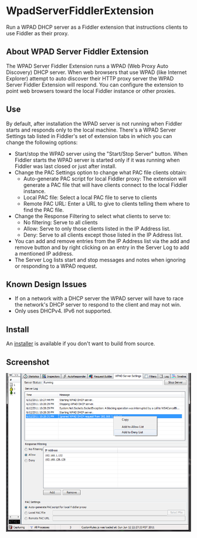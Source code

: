 # WpadServerFiddlerExtension
Run a WPAD DHCP server as a Fiddler extension that instructions clients to use Fiddler as their proxy.

## About WPAD Server Fiddler Extension
The WPAD Server Fiddler Extension runs a WPAD (Web Proxy Auto Discovery) DHCP server.  When web browsers that use WPAD (like Internet Explorer) attempt to auto discover their HTTP proxy server the WPAD Server Fiddler Extension will respond.  You can configure the extension to point web browsers toward the local Fiddler instance or other proxies.

## Use
By default, after installation the WPAD server is not running when Fiddler starts and responds only to the local machine.  There's a WPAD Server Settings tab listed in Fiddler's set of extension  tabs in which you can change the following options:
* Start/stop the WPAD server using the "Start/Stop Server" button.  When Fiddler starts the WPAD server is started only if it was running when Fiddler was last closed or just after install.
* Change the PAC Settings option to change what PAC file clients obtain:
  * Auto-generate PAC script for local Fiddler proxy: The extension will generate a PAC file that will have clients connect to the local Fiddler instance.
  * Local PAC file: Select a local PAC file to serve to clients
  * Remote PAC URL: Enter a URL to give to clients telling them where to find the PAC file.
* Change the Response Filtering to select what clients to serve to:
  * No filtering: Serve to all clients
  * Allow: Serve to only those clients listed in the IP Address list.
  * Deny: Serve to all clients except those listed in the IP Address list.
* You can add and remove entries from the IP Address list via the add and remove button and by right clicking on an entry in the Server Log to add a mentioned IP address.
* The Server Log lists start and stop messages and notes when ignoring or responding to a WPAD request.
    
## Known Design Issues 
* If on a network with a DHCP server the WPAD server will have to race the network's DHCP server to respond to the client and may not win.
* Only uses DHCPv4. IPv6 not supported.

## Install
An [installer](https://deletethis.net/dave/wpadserverfiddlerextension/WpadServerFiddlerExtension.exe) is available if you don't want to build from source.

## Screenshot
![Screenshot of WPAD Server Fiddler Extension](WpadServerFiddlerExtension.png)
